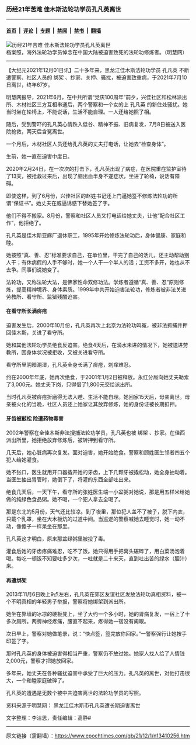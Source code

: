 ### 历经21年苦难 佳木斯法轮功学员孔凡英离世

---

#### [首页](../../../..?n13410256) &nbsp;|&nbsp; [评论](../../../../../epoch-comment?n13410256) &nbsp;|&nbsp; [专题](../../../../../epoch-special?n13410256) &nbsp;|&nbsp; [禁闻](../../../../../epoch-news?n13410256) &nbsp;|&nbsp; [禁书](../../../../../books?n13410256) &nbsp;|&nbsp; [翻墙](https://github.com/gfw-breaker/nogfw/blob/master/README.md?n13410256)


<div><img alt="历经21年苦难 佳木斯法轮功学员孔凡英离世" class="attachment-djy_600_400 size-djy_600_400 wp-post-image" src="https://i.epochtimes.com/assets/uploads/2021/12/id13410522-content_593-14-01-600x400.jpeg"/>
<div class="caption">
 档案照，海外法轮功学员悼念在中国大陆被迫害致死的法轮功修炼者。（明慧网）
</div></div><hr/><div class="post_content" id="artbody" itemprop="articleBody">
 <!-- article content begin -->
 <p>
  【大纪元2021年12月01日讯】二十多年来，黑龙江佳木斯法轮功学员
  <ok href="https://www.epochtimes.com/gb/tag/%E5%AD%94%E5%87%A1%E8%8B%B1.html">
   孔凡英
  </ok>
  不断遭警察、社区人员的
  <ok href="https://www.epochtimes.com/gb/tag/%E7%BB%91%E6%9E%B6.html">
   绑架
  </ok>
  、抄家、关押、骚扰，被迫害致重病，于2021年7月10日离世，终年67岁。
 </p>
 <p>
  明慧网报导，2021年6月，在中共所谓“党庆100周年”前夕，兴佳社区和松林派出所、木材社区三方互相串通后，两个警察和一个女的上
  <ok href="https://www.epochtimes.com/gb/tag/%E5%AD%94%E5%87%A1%E8%8B%B1.html">
   孔凡英
  </ok>
  的新住处骚扰。她当时坐在轮椅上，不能说话，生活不能自理。一人还给她照了相。
 </p>
 <p>
  随后，受到警吓的孔凡英心情跌入低谷、精神不振、旧病复发，7月8日被送入医院抢救，两天后含冤离世。
 </p>
 <p>
  一个月后，木材社区人员还给孔凡英的丈夫打电话，让她去“检查身体”。
 </p>
 <p>
  生前，她一直在迫害中度日。
 </p>
 <p>
  2020年2月24日，在一次次的打击下，孔凡英出现了病症，在医院重症监护室待了13天，被抢救过来后，出现了脑出血半身不遂症状，坐进了轮椅，说话有障碍。
 </p>
 <p>
  即使这样，到了6月份，兴佳社区的赵姓书记还上门逼她签不修炼法轮功的所谓“保证书”。她丈夫在威逼诱惑下替她签了字。
 </p>
 <p>
  他们不得不搬家。8月份，警察和社区人员又打电话给她丈夫，让他“配合社区工作”，他拒绝了。
 </p>
 <p>
  孔凡英是佳木斯亚麻厂退休职工，1995年开始修炼法轮功后，身体健康、家庭和睦。
 </p>
 <p>
  她按照“真、善、忍”标准要求自己，在单位里，干完了自己的活儿，还主动帮助别人干；有休病假的人手不够时，她一个人干一个半人的活；工资不多开，她也从不去争。同事们说她变了。
 </p>
 <p>
  法轮功，又称法轮大法，是佛家性命双修功法。学炼者遵循“真、善、忍”原则修炼，提高精神境界、身体素质。1999年中共开始迫害法轮功，修炼者被非法关进劳教所、看守所、监狱残酷迫害。
 </p>
 <h4>
  在看守所长满疥疮
 </h4>
 <p>
  迫害发生后，2000年10月份，孔凡英再次上北京为法轮功鸣冤，被非法抓捕并押回佳木斯，关进了看守所。
 </p>
 <p>
  她和其他法轮功学员绝食反迫害。绝食4天后，在滴水未进的情况下，她被送进劳教所，因身体状况被拒收，又被关进看守所。
 </p>
 <p>
  看守所里阴暗潮湿，孔凡英全身长满了疥疮，刺痒难忍。
 </p>
 <p>
  约在2000年年底，她再次绝食，于2001年1月2日被释放。永红分局向她丈夫勒索了3,000元。她丈夫下岗，只得借了1,800元交给派出所。
 </p>
 <p>
  当时孔凡英被疥疮折磨得无法入睡、生活不能自理。她回家15天后，母亲离世。母亲被火化的当晚，社区人员还上她家让其放弃修炼，她的身份证被长期扣押。
 </p>
 <h4>
  牙齿被敲松 险遭药物毒害
 </h4>
 <p>
  2002年警察在全佳木斯非法搜捕法轮功学员，孔凡英也被
  <ok href="https://www.epochtimes.com/gb/tag/%E7%BB%91%E6%9E%B6.html">
   绑架
  </ok>
  、抄家。在佳西派出所里，她拒绝放弃修炼后，被转押到看守所。
 </p>
 <p>
  几天后，她心脏病再次复发。面对迫害，她开始绝食。警察和顾姓医生领者四五个犯人给她灌食。
 </p>
 <p>
  她不张口，医生就用开口器撬开她的牙齿，上下几颗牙被撬松动，她全身抽动着。当医生抽出胃管时，她倒下了，将灌的东西全部吐出来。
 </p>
 <p>
  绝食几天后，一天下午，看守所的张姓医生端一小盆粥对她说，那是用五样米给她做的纯绿色食品粥。她不喝，一个犯人拿去全喝了。
 </p>
 <p>
  那是东北的5月份，天气还比较凉。到了夜里，那位犯人盖不了被子，脱下内衣，只戴个乳罩，坐在大木板炕的过道中间。当巡逻的警察喊她去睡觉时，她一动不动，像傻子一样呆坐在那里。
 </p>
 <p>
  孔凡英这才明白，原来那盆绿粥里被投了毒。
 </p>
 <p>
  灌食后她的牙齿疼痛难忍，吃不了饭。她只得用手把窝头碾碎了，用白菜汤泡着喝。每吃一顿饭不知要吐多少次，一吐就是二十来天，直到吐出苦的绿水（胆汁）来。
 </p>
 <h4>
  再遭绑架
 </h4>
 <p>
  2013年11月6日晚上9点左右，孔凡英在郊区友谊社区发放法轮功真相资料，被一个不明真相的年轻男子举报，警察将她绑架到派出所。
 </p>
 <p>
  她坐在靠墙的冰凉的硬板凳上，坐了大约一个多小时，她的肾病复发，一宿上了十多次厕所。两胯神经疼痛，腰直不起来，疼得她一宿没有阖眼。
 </p>
 <p>
  次日早上，警察对她做笔录，说：“快点签，签完放你回家。”一警察强行让她按手印签了字。
 </p>
 <p>
  那时孔凡英的身体被迫害得相当严重，警察仍不放过她。她家人找人给了人情钱2,000元，警察才把她放回家。
 </p>
 <p>
  多年来，她丈夫在各种骚扰迫害中承受了巨大的压力。孔凡英的离世，对他打击很大，一个和睦家庭破碎了。
 </p>
 <p>
  孔凡英的遭遇是无数个被中共迫害离世的法轮功学员的写照。
 </p>
 <p>
  资料来源于明慧网：
  <ok href="http://big5.minghui.org/mh/articles/2021/12/1/%E9%BB%91%E9%BE%8D%E6%B1%9F%E4%BD%B3%E6%9C%A8%E6%96%AF%E5%B8%82%E5%AD%94%E5%87%A1%E8%8B%B1%E9%81%AD%E9%95%B7%E6%9C%9F%E8%BF%AB%E5%AE%B3%E9%9B%A2%E4%B8%96-434229.html">
   黑龙江佳木斯市孔凡英遭长期迫害离世
  </ok>
 </p>
 <p>
  文字整理：李洁思，责任编辑：高静#
 </p>
 <!-- article content end -->
 <div id="below_article_ad">
 </div>
</div>


---

原文链接（需翻墙）：https://www.epochtimes.com/gb/21/12/1/n13410256.htm